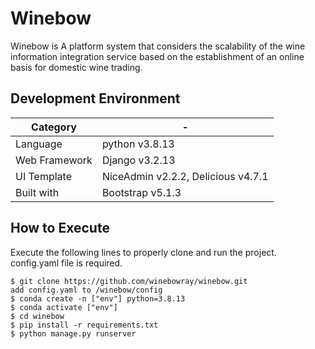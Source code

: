 # Winebow

Winebow is A platform system that considers the scalability of the wine information integration service based on the establishment of an online basis for domestic wine trading.

## Development Environment

|Category| - |
| --- | --- |
|Language|python v3.8.13|
|Web Framework|Django v3.2.13|
|UI Template|NiceAdmin v2.2.2, Delicious v4.7.1|
|Built with|Bootstrap v5.1.3|

## How to Execute

Execute the following lines to properly clone and run the project.   
config.yaml file is required.

```
$ git clone https://github.com/winebowray/winebow.git
add config.yaml to /winebow/config 
$ conda create -n ["env"] python=3.8.13
$ conda activate ["env"]
$ cd winebow
$ pip install -r requirements.txt
$ python manage.py runserver

